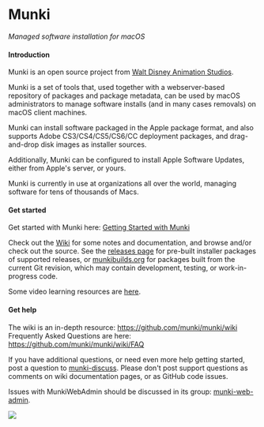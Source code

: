 Munki
=====

_Managed software installation for macOS_

#### Introduction

Munki is an open source project from [Walt Disney Animation Studios](https://www.disneyanimation.com/open-source/).

Munki is a set of tools that, used together with a webserver-based repository of packages and package metadata, can be used by macOS administrators to manage software installs (and in many cases removals) on macOS client machines.

Munki can install software packaged in the Apple package format, and also supports Adobe CS3/CS4/CS5/CS6/CC deployment packages, and drag-and-drop disk images as installer sources.

Additionally, Munki can be configured to install Apple Software Updates, either from Apple's server, or yours.

Munki is currently in use at organizations all over the world, managing software for tens of thousands of Macs.

#### Get started

Get started with Munki here: [Getting Started with Munki](https://github.com/munki/munki/wiki/)

Check out the [Wiki](https://github.com/munki/munki/wiki) for some notes and documentation, and browse and/or check out the source. See the [releases page](https://github.com/munki/munki/releases) for pre-built installer packages of supported releases, or [munkibuilds.org](https://munkibuilds.org) for packages built from the current Git revision, which may contain development, testing, or work-in-progress code.

Some video learning resources are [here](https://github.com/munki/munki/wiki/More-Links-And-Tools#video-resources).

#### Get help

The wiki is an in-depth resource: https://github.com/munki/munki/wiki  
Frequently Asked Questions are here: https://github.com/munki/munki/wiki/FAQ

If you have additional questions, or need even more help getting started, post a question to [munki-discuss](https://groups.google.com/group/munki-discuss). Please don't post support questions as comments on wiki documentation pages, or as GitHub code issues.

Issues with MunkiWebAdmin should be discussed in its group: [munki-web-admin](https://groups.google.com/group/munki-web-admin).

![](https://github.com/munki/munki/wiki/images/managed_software_center.png)
